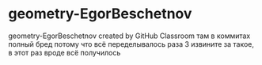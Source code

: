 # geometry-EgorBeschetnov
geometry-EgorBeschetnov created by GitHub Classroom
там в коммитах полный бред потому что всё переделывалось раза 3
извините за такое, в этот раз вроде всё получилось
